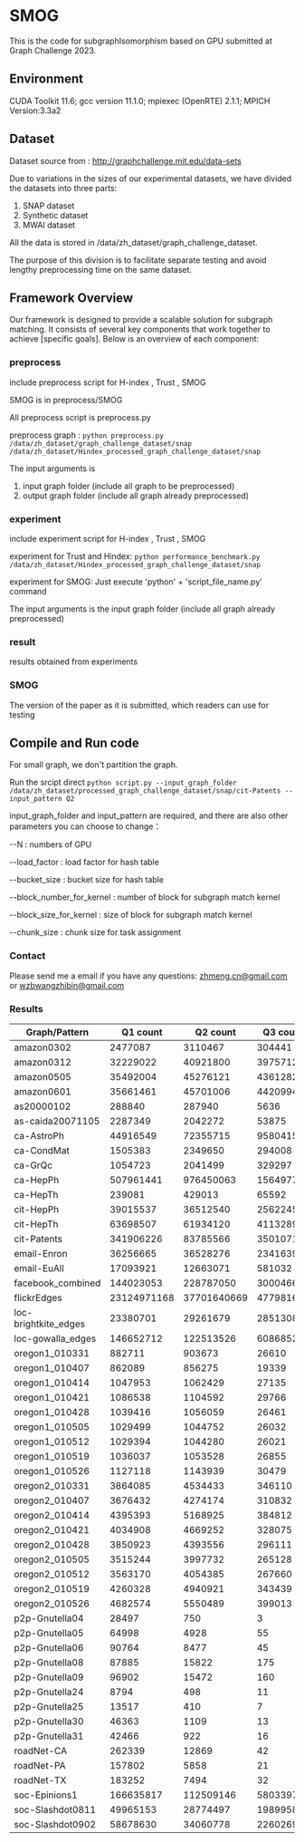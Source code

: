 # SMOG
This is the code for subgraphIsomorphism based on GPU submitted at Graph Challenge 2023.

## Environment

CUDA Toolkit 11.6; gcc version 11.1.0; mpiexec (OpenRTE) 2.1.1; MPICH Version:3.3a2

## Dataset

Dataset source from : http://graphchallenge.mit.edu/data-sets

Due to variations in the sizes of our experimental datasets, we have divided the datasets into three parts:

1. SNAP dataset
2. Synthetic dataset
3. MWAI dataset

All the data is stored in /data/zh_dataset/graph_challenge_dataset.

The purpose of this division is to facilitate separate testing and avoid lengthy preprocessing time on the same dataset.

## Framework Overview

Our framework is designed to provide a scalable solution for subgraph matching. It consists of several key components that work together to achieve [specific goals]. Below is an overview of each component:

### preprocess 

include preprocess script for H-index , Trust , SMOG

SMOG is in preprocess/SMOG

All preprocess script is preprocess.py

preprocess graph : 
    `python preprocess.py /data/zh_dataset/graph_challenge_dataset/snap /data/zh_dataset/Hindex_processed_graph_challenge_dataset/snap`

The input arguments is 
1. input graph folder (include all graph to be preprocessed)
2. output graph folder (include all graph already preprocessed)

### experiment 
include experiment script for H-index , Trust , SMOG

experiment for Trust and Hindex: 
    `python performance_benchmark.py /data/zh_dataset/Hindex_processed_graph_challenge_dataset/snap`

experiment for SMOG:
    Just execute 'python' + 'script_file_name.py' command

The input arguments is the input graph folder (include all graph already preprocessed)

### result 
results obtained from experiments

### SMOG
The version of the paper as it is submitted, which readers can use for testing

## Compile and Run code
For small graph, we don't partition the graph. 

Run the srcipt direct
    `python script.py --input_graph_folder /data/zh_dataset/processed_graph_challenge_dataset/snap/cit-Patents --input_pattern Q2`

input_graph_folder and input_pattern are required, and there are also other parameters you can choose to change：

--N : numbers of GPU

--load_factor : load factor for hash table

--bucket_size : bucket size for hash table

--block_number_for_kernel : number of block for subgraph match kernel

--block_size_for_kernel : size of block for subgraph match kernel

--chunk_size : chunk size for task assignment

### Contact
Please send me a email if you have any questions: zhmeng.cn@gmail.com or wzbwangzhibin@gmail.com

### Results

| Graph/Pattern        | Q1 count    | Q2 count    | Q3 count  | Q4 count    | Q5 count   | Q6 count    | Q7 count  | Q8 count   |
|----------------------|-------------|-------------|-----------|-------------|------------|-------------|------------|-------------|
| amazon0302           | 2477087     | 3110467     | 304441    | 4915256     | 67942      | 6405886     | 6267       | 2891271     |
| amazon0312           | 32229022    | 40921800    | 3975712   | 202015989   | 3187886    | 249735343   | 1920570    | 126529077   |
| amazon0505           | 35492004    | 45276121    | 4361282   | 229617605   | 3543622    | 282891801   | 2147049    | 141362172   |
| amazon0601           | 35661461    | 45701006    | 4420994   | 232448240   | 3606466    | 285794903   | 2193997    | 143515707   |
| as20000102           | 288840      | 287940      | 5636      | 1452941     | 5900       | 1773657     | 4779       | 410823      |
| as-caida20071105     | 2287349     | 2042272     | 53875     | 16546241    | 82231      | 23868747    | 102147     | 5221539     |
| ca-AstroPh           | 44916549    | 72355715    | 9580415   | 2545573891  | 64997961   | 2732693146  | 400401488  | 2115036981  |
| ca-CondMat           | 1505383     | 2349650     | 294008    | 21403215    | 511088     | 23018710    | 919604     | 16737753    |
| ca-GrQc              | 1054723     | 2041499     | 329297    | 68885210    | 2215500    | 69763367    | 12898478   | 67338180    |
| ca-HepPh             | 507961441   | 976450063   | 156497775 | 2.0414E+11  | 6608523653 | 2.05227E+11 |            | 1.99285E+11 |
| ca-HepTh             | 239081      | 429013      | 65592     | 8479804     | 279547     | 8518817     | 1123584    | 8407782     |
| cit-HepPh            | 39015537    | 36512540    | 2562245   | 429991999   | 4262265    | 647492608   | 6262553    | 209197863   |
| cit-HepTh            | 63698507    | 61934120    | 4113289   | 967443899   | 9380530    | 1386675032  | 19927580   | 439990809   |
| cit-Patents          | 341906226   | 83785566    | 3501071   | 446804010   | 3039636    | 1776150458  | 3151595    | 214057482   |
| email-Enron          | 36256665    | 36528276    | 2341639   | 720230791   | 5809356    | 1018877581  | 11213163   | 303894917   |
| email-EuAll          | 17093921    | 12663071    | 581032    | 105766262   | 1101520    | 217531995   | 1633335    | 34119119    |
| facebook_combined    | 144023053   | 228787050   | 30004668  | 21763153227 | 517965151  | 25095227541 | 7830937838 | 18073550424 |
| flickrEdges          | 23124971168 | 37701640669 | 47798166  | 31234180596 | 47798166   | 37701640669 | 47798166   | 62468361192 |
| loc-brightkite_edges | 23380701    | 29261679    | 2851308   | 1141663792  | 19481391   | 1412668691  | 117409296  | 770479983   |
| loc-gowalla_edges    | 146652712   | 122513526   | 6086852   | 2385052206  | 14570875   | 3649782390  | 28928240   | 843084102   |
| oregon1_010331       | 882711      | 903673      | 26610     | 7201602     | 48224      | 8920546     | 74010      | 2584989     |
| oregon1_010407       | 862089      | 856275      | 19339     | 5631882     | 25558      | 7079906     | 27610      | 1653027     |
| oregon1_010414       | 1047953     | 1062429     | 27135     | 8464828     | 43369      | 10585976    | 58353      | 2715672     |
| oregon1_010421       | 1086538     | 1104592     | 29766     | 9095735     | 48256      | 11473075    | 63557      | 2981766     |
| oregon1_010428       | 1039416     | 1056059     | 26461     | 8426215     | 43111      | 10532050    | 57397      | 2697855     |
| oregon1_010505       | 1029499     | 1044752     | 26032     | 8190827     | 41425      | 10266580    | 53748      | 2617554     |
| oregon1_010512       | 1029394     | 1044280     | 26021     | 8167375     | 42024      | 10227080    | 56363      | 2619801     |
| oregon1_010519       | 1036037     | 1053528     | 26855     | 8422989     | 45008      | 10522786    | 62383      | 2752923     |
| oregon1_010526       | 1127118     | 1143939     | 30479     | 9287382     | 46025      | 11810065    | 54635      | 2979066     |
| oregon2_010331       | 3864085     | 4534433     | 346110    | 96857189    | 1225487    | 128199789   | 3486756    | 55375107    |
| oregon2_010407       | 3676432     | 4274174     | 310832    | 86547287    | 1018894    | 114316252   | 2589878    | 47372241    |
| oregon2_010414       | 4395393     | 5168925     | 384812    | 114632553   | 1357613    | 150875771   | 3732350    | 63016083    |
| oregon2_010421       | 4034908     | 4669252     | 328075    | 96542004    | 1057622    | 127655123   | 2612910    | 50902146    |
| oregon2_010428       | 3850923     | 4393556     | 296111    | 87226143    | 914846     | 116021694   | 2184648    | 45054363    |
| oregon2_010505       | 3515244     | 3997732     | 265128    | 76793351    | 803624     | 101907997   | 1886911    | 39614316    |
| oregon2_010512       | 3563170     | 4054385     | 267660    | 78501518    | 819849     | 103741974   | 1964260    | 40337997    |
| oregon2_010519       | 4260328     | 4940921     | 343439    | 106661610   | 1170508    | 139293097   | 3140226    | 56056512    |
| oregon2_010526       | 4682574     | 5550489     | 399013    | 130655968   | 1500920    | 167586606   | 4496036    | 70406592    |
| p2p-Gnutella04       | 28497       | 750         | 3         | 6           | 0          | 1695        | 0          | 0           |
| p2p-Gnutella05       | 64998       | 4928        | 55        | 3237        | 0          | 22537       | 0          | 696         |
| p2p-Gnutella06       | 90764       | 8477        | 45        | 2788        | 0          | 65486       | 0          | 543         |
| p2p-Gnutella08       | 87885       | 15822       | 175       | 7544        | 6          | 48937       | 0          | 999         |
| p2p-Gnutella09       | 96902       | 15472       | 160       | 7577        | 6          | 48445       | 0          | 1068        |
| p2p-Gnutella24       | 8794        | 498         | 11        | 26          | 0          | 178         | 0          | 3           |
| p2p-Gnutella25       | 13517       | 410         | 7         | 24          | 0          | 166         | 0          | 3           |
| p2p-Gnutella30       | 46363       | 1109        | 13        | 42          | 0          | 1558        | 0          | 9           |
| p2p-Gnutella31       | 42466       | 922         | 16        | 40          | 0          | 592         | 0          | 6           |
| roadNet-CA           | 262339      | 12869       | 42        | 1           | 0          | 1373        | 0          | 0           |
| roadNet-PA           | 157802      | 5858        | 21        | 1           | 0          | 299         | 0          | 0           |
| roadNet-TX           | 183252      | 7494        | 32        | 2           | 0          | 476         | 0          | 0           |
| soc-Epinions1        | 166635817   | 112509146   | 5803397   | 2578196450  | 17417432   | 4729789840  | 45703641   | 997173396   |
| soc-Slashdot0811     | 49965153    | 28774497    | 1989958   | 870174916   | 10667149   | 1259485940  | 46754083   | 484393905   |
| soc-Slashdot0902     | 58678630    | 34060778    | 2260269   | 1027371282  | 12596328   | 1477856348  | 57879044   | 569811453   |


